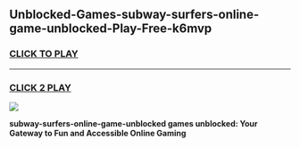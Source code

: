 
## Unblocked-Games-subway-surfers-online-game-unblocked-Play-Free-k6mvp
<h3>
<a href="https://premium76.site?title=subway-surfers-online-game-unblocked&ref=22A">CLICK TO PLAY</a></h3>
<hr>

<h3>
<a href="https://premium76.site?title=subway-surfers-online-game-unblocked&ref=22A">CLICK 2 PLAY</a>
  
</h3>

<a href="https://premium76.site?title=subway-surfers-online-game-unblocked&ref=22A"><img src="https://clearcache.store/games.png"></a>


**subway-surfers-online-game-unblocked games unblocked: Your Gateway to Fun and Accessible Online Gaming**
